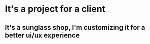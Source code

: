# It's a project for a client
## It's a sunglass shop, I'm customizing it for a better ui/ux experience

